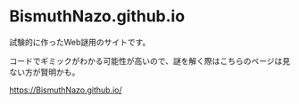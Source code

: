 # BismuthNazo.github.io

試験的に作ったWeb謎用のサイトです。 

コードでギミックがわかる可能性が高いので、謎を解く際はこちらのページは見ない方が賢明かも。

https://BismuthNazo.github.io/
